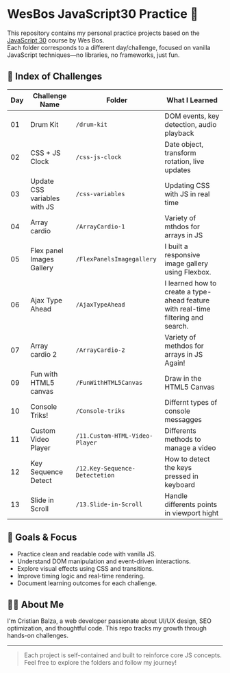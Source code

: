 # WesBos JavaScript30 Practice 🧪

This repository contains my personal practice projects based on the [JavaScript 30](https://javascript30.com/) course by Wes Bos.  
Each folder corresponds to a different day/challenge, focused on vanilla JavaScript techniques—no libraries, no frameworks, just fun.

## 📂 Index of Challenges

| Day | Challenge Name         | Folder          | What I Learned                                |
|-----|------------------------|------------------|------------------------------------------------|
| 01  | Drum Kit               | `/drum-kit`      | DOM events, key detection, audio playback     |
| 02  | CSS + JS Clock         | `/css-js-clock`  | Date object, transform rotation, live updates |
| 03  | Update CSS variables with JS  | `/css-variables` | Updating CSS with JS in real time      |
| 04  | Array cardio           | `/ArrayCardio-1` | Variety of mthdos for arrays in JS            |
| 05  | Flex panel Images Gallery  | `/FlexPanelsImagegallery` | I built a responsive image gallery using Flexbox. |
| 06  | Ajax Type Ahead        | `/AjaxTypeAhead` | I learned how to create a type-ahead feature with real-time filtering and search.|
| 07  | Array cardio 2         | `/ArrayCardio-2` | Variety of methdos for arrays in JS Again!    |
| 09  | Fun with HTML5 canvas  | `/FunWithHTML5Canvas` | Draw in the HTML5 Canvas                 |
| 10  | Console Triks!         | `/Console-triks` | Differnt types of console messagges           |
| 11  | Custom Video Player    | `/11.Custom-HTML-Video-Player` | Differents methods to manage a video |
| 12  | Key Sequence Detect    | `/12.Key-Sequence-Detectetion` | How to detect the keys pressed in keyboard |
| 13  | Slide in Scroll    | `/13.Slide-in-Scroll` | Handle differents points in viewport hight  |



## 🚀 Goals & Focus

- Practice clean and readable code with vanilla JS.
- Understand DOM manipulation and event-driven interactions.
- Explore visual effects using CSS and transitions.
- Improve timing logic and real-time rendering.
- Document learning outcomes for each challenge.

## 👨‍💻 About Me

I'm Cristian Balza, a web developer passionate about UI/UX design, SEO optimization, and thoughtful code. This repo tracks my growth through hands-on challenges.

---

> Each project is self-contained and built to reinforce core JS concepts.  
Feel free to explore the folders and follow my journey!

